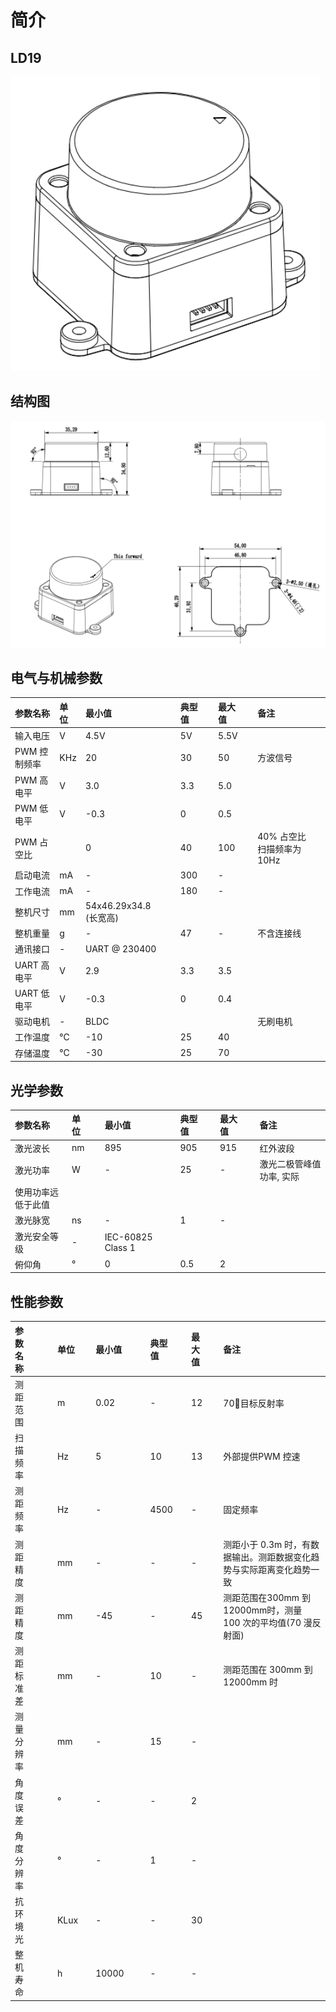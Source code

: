
# 简介

## LD19

![](./imgs/ld19.png)


## 结构图

![](./imgs/ld19_structure.png)



## 电气与机械参数
|参数名称|单位|最小值| |典型值| |最大值| |备注| |
|:----|:----|:----|:----|:----|:----|:----|:----|:----|:----|
|输入电压|V|4.5V| |5V| |5.5V| | | |
|PWM 控制频率|KHz|20| |30| |50| |方波信号| |
|PWM 高电平|V|3.0| |3.3| |5.0| | | |
|PWM  低电平|V|-0.3| |0| |0.5| | | |
|PWM  占空比| |0| |40| |100| |40%  占空比扫描频率为 10Hz| |
|启动电流|mA|-| |300| |-| | | |
|工作电流|mA|-| |180| |-| | | |
|整机尺寸|mm|54x46.29x34.8 (长宽高)| | | | | | | |
|整机重量|g|-| |47| |-| |不含连接线| |
|通讯接口|-|UART @ 230400| | | | | | | |
|UART  高电平|V|2.9| |3.3| |3.5| | | |
|UART  低电平|V|-0.3| |0| |0.4| | | |
|驱动电机|-|BLDC| | | | | |无刷电机| |
|工作温度|℃|-10| |25| |40| | | |
|存储温度|℃|-30| |25| |70| | | |

## 光学参数
|参数名称|单位| |最小值| |典型值| |最大值| |备注|
|:----|:----|:----|:----|:----|:----|:----|:----|:----|:----|
|激光波长|nm| |895| |905| |915| |红外波段|
|激光功率|W| |-| |25| |-| |激光二极管峰值功率,  实际|
|使用功率远低于此值|
|激光脉宽|ns| |-| |1| |-| | |
|激光安全等级|-| |IEC-60825 Class 1| | | | | | |
|俯仰角|°| |0| |0.5| |2| | |


## 性能参数
|参数名称| | |单位| |最小值| | |典型值| |最大值| |备注|
|:----|:----|:----|:----|:----|:----|:----|:----|:----|:----|:----|:----|:----|
|测距范围| | |m| |0.02| | |-| |12| |70目标反射率|
|扫描频率| | |Hz| |5| | |10| |13| |外部提供PWM 控速|
|测距频率| | |Hz| |-| | |4500| |-| |固定频率|
|测距精度| | |mm| |-| | |-| |-| |测距小于  0.3m  时，有数据输出。测距数据变化趋势与实际距离变化趋势一致|
|测距精度 | | |mm| |-45| | |-| |45| |测距范围在300mm  到  12000mm时，测量  100  次的平均值(70    漫反射面)|
|测距标准差| | |mm| |-| | |10| |-| |测距范围在  300mm  到  12000mm  时|
|测量分辨率| | |mm| |-| | |15| |-| | |
|角度误差| | |°| |-| | |-| |2| | |
|角度分辨率| | |°| |-| | |1| |-| | |
|抗环境光| | |KLux| |-| | |-| |30| | |
|整机寿命| | |h| |10000| | |-| |-| | |
